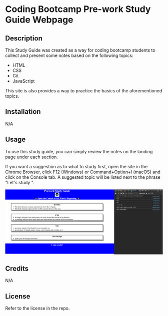 # Coding Bootcamp Pre-work Study Guide Webpage

## Description

This Study Guide was created as a way for coding bootcamp students to collect and present some notes based on the following topics:
 - HTML
 - CSS
 - Git
 - JavaScript

This site is also provides a way to practice the basics of the aforementioned topics.

## Installation

N/A

## Usage

To use this study guide, you can simply review the notes on the landing page under each section.

If you want a suggestion as to what to study first, open the site in the Chrome Browser, click F12 (Windows) or Command+Option+I (macOS) and click on the Console tab. A suggested topic will be listed next to the phrase "Let's study ".

![alt text](assets/images/screenshot.png)

## Credits

N/A

## License

Refer to the license in the repo.
